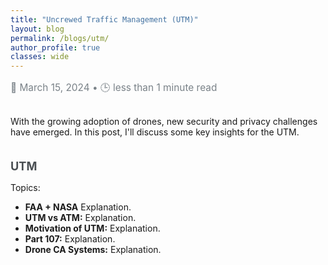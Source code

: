 ```yaml
---
title: "Uncrewed Traffic Management (UTM)"
layout: blog
permalink: /blogs/utm/
author_profile: true
classes: wide
---
```


<style>
.page__title {
    color: #494e52 !important;
    font-weight: bold;
    font-size: 2em;
}

.page__content {
    font-size: 1.4em;
    color: #494e52;
    line-height: 1.7;
}

.blog-date {
    font-size: 1.1em;
    color: #7a8288;
    margin-bottom: 1.5em;
}

.blog-section {
    margin-bottom: 2.5em;
}

.blog-section-title {
    font-size: 1.3em;
    font-weight: bold;
    margin-bottom: 0.8em;
    color: #494e52;
}

.blog-image {
    text-align: center;
    margin: 1.5em 0;
}

.read-time {
    font-size: 1.1em;
    color: #7a8288; 
    margin-top: 1em;
    margin-bottom: 2em;
}

.read-time-icon {
    margin-right: 0.2em;
}
</style>

<div class="read-time">
    <span>📅 March 15, 2024</span> • <span>🕒 less than 1 minute read</span>
</div>

<div class="blog-section">
    <p>With the growing adoption of drones, new security and privacy challenges have emerged. In this post, I'll discuss some key insights for the UTM.</p>
</div>

<div class="blog-section">
    <div class="blog-section-title">UTM</div>
    <p>Topics:</p>
    <ul>
        <li><strong>FAA + NASA</strong> Explanation.</li>
        <li><strong>UTM vs ATM:</strong> Explanation.</li>
        <li><strong>Motivation of UTM:</strong> Explanation.</li>
        <li><strong>Part 107:</strong> Explanation.</li>
        <li><strong>Drone CA Systems:</strong> Explanation.</li>
    </ul>
</div>